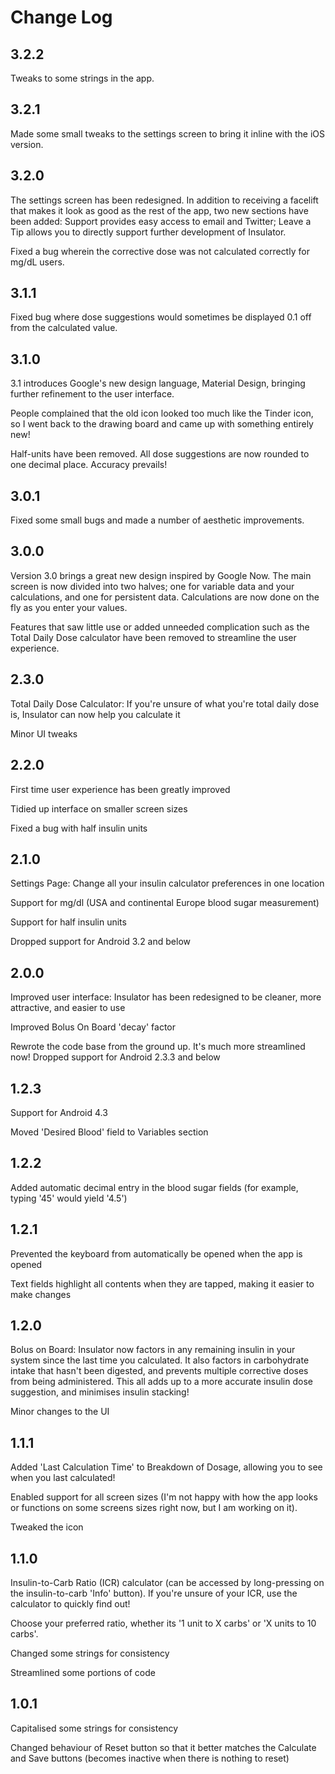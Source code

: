 # Change Log
## 3.2.2
Tweaks to some strings in the app.

## 3.2.1
Made some small tweaks to the settings screen to bring it inline with the iOS version.

## 3.2.0
The settings screen has been redesigned. In addition to receiving a facelift that makes it look as good as the rest of the app, two new sections have been added: Support provides easy access to email and Twitter; Leave a Tip allows you to directly support further development of Insulator.

Fixed a bug wherein the corrective dose was not calculated correctly for mg/dL users.

## 3.1.1
Fixed bug where dose suggestions would sometimes be displayed 0.1 off from the calculated value.

## 3.1.0
3.1 introduces Google's new design language, Material Design, bringing further refinement to the user interface.

People complained that the old icon looked too much like the Tinder icon, so I went back to the drawing board and came up with something entirely new!

Half-units have been removed. All dose suggestions are now rounded to one decimal place. Accuracy prevails!

## 3.0.1
Fixed some small bugs and made a number of aesthetic improvements.

## 3.0.0
Version 3.0 brings a great new design inspired by Google Now. The main screen is now divided into two halves; one for variable data and your calculations, and one for persistent data. Calculations are now done on the fly as you enter your values.

Features that saw little use or added unneeded complication such as the Total Daily Dose calculator have been removed to streamline the user experience.

## 2.3.0
Total Daily Dose Calculator: If you're unsure of what you're total daily dose is, Insulator can now help you calculate it

Minor UI tweaks

## 2.2.0
First time user experience has been greatly improved

Tidied up interface on smaller screen sizes

Fixed a bug with half insulin units

## 2.1.0
Settings Page: Change all your insulin calculator preferences in one location

Support for mg/dl (USA and continental Europe blood sugar measurement)

Support for half insulin units

Dropped support for Android 3.2 and below

## 2.0.0
Improved user interface: Insulator has been redesigned to be cleaner, more attractive, and easier to use

Improved Bolus On Board 'decay' factor

Rewrote the code base from the ground up. It's much more streamlined now!
Dropped support for Android 2.3.3 and below

## 1.2.3
Support for Android 4.3

Moved 'Desired Blood' field to Variables section

## 1.2.2
Added automatic decimal entry in the blood sugar fields (for example, typing '45' would yield '4.5')

## 1.2.1
Prevented the keyboard from automatically be opened when the app is opened

Text fields highlight all contents when they are tapped, making it easier to make changes

## 1.2.0
Bolus on Board: Insulator now factors in any remaining insulin in your system since the last time you calculated. It also factors in carbohydrate intake that hasn't been digested, and prevents multiple corrective doses from being administered. This all adds up to a more accurate insulin dose suggestion, and minimises insulin stacking!

Minor changes to the UI

## 1.1.1
Added 'Last Calculation Time' to Breakdown of Dosage, allowing you to see when you last calculated!

Enabled support for all screen sizes (I'm not happy with how the app looks or functions on some screens sizes right now, but I am working on it).

Tweaked the icon

## 1.1.0
Insulin-to-Carb Ratio (ICR) calculator (can be accessed by long-pressing on the insulin-to-carb 'Info' button). If you're unsure of your ICR, use the calculator to quickly find out!

Choose your preferred ratio, whether its '1 unit to X carbs' or 'X units to 10 carbs'.

Changed some strings for consistency

Streamlined some portions of code

## 1.0.1
Capitalised some strings for consistency

Changed behaviour of Reset button so that it better matches the Calculate and Save buttons (becomes inactive when there is nothing to reset)
